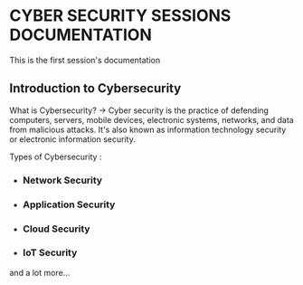 # CYBER SECURITY SESSIONS DOCUMENTATION
This is the first session's documentation

## Introduction to Cybersecurity 
What is Cybersecurity?
-> Cyber security is the practice of defending computers, servers, mobile devices, electronic systems, networks, and data from malicious attacks. It's also known as information technology security or electronic information security.

Types of Cybersecurity : 
* ### Network Security
* ### Application Security
* ### Cloud Security
* ### IoT Security
and a lot more...
